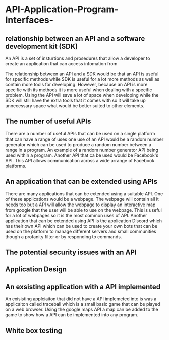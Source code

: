 # API-Application-Program-Interfaces-
## relationship between an API and a software development kit (SDK)
An API is a set of insturtions and prosedures that allow a developer to create an application that can access infomation from 

The relationship between an API and a SDK would be that an API is useful for specific methods while SDK is useful for a lot more methods as well as contain more tools for developing. However, because an API is more specific with its methods it is more useful when dealing with a specific problem. Using the API will save a lot of space when developing while the SDK will still have the extra tools that it comes with so it will take up unnecessary space what would be better suited to other elements.

## The number of useful APIs
There are a number of useful APIs that can be used on a single platform that can have a range of uses one use of an API would be a random number generator which can be used to produce a random number between a range in a program. An example of a random number generator API being used within a program. Another API that ca be used would be Facebook's API. This API allows communication across a wide arrange of Facebook platforms.

## An application that can be extended using APIs
There are many applications that can be extended using a suitable API. One of these applications would be a webpage. The webpage will contain all it needs too but a API will allow the webpage to display an interactive map from google that the user will be able to use on the webpage. This is useful for a lot of webpages so it is the most common uses of API. Another application that can be extended using API is the application Discord which has their own API which can be used to create your own bots that can be used on the platform to manage different servers and small communities though a profanity filter or by responding to commands.

## The potential security issues with an API

## Application Design

## An exsisting application with a API implemented
An exisisting applciaiton that did not have a API implemeted into is was a applicaiton called traceball which is a small basic game that can be played on a web browser. Using the google maps API a map can be added to the game to show how a API can be implemented into any program.

## White box testing
